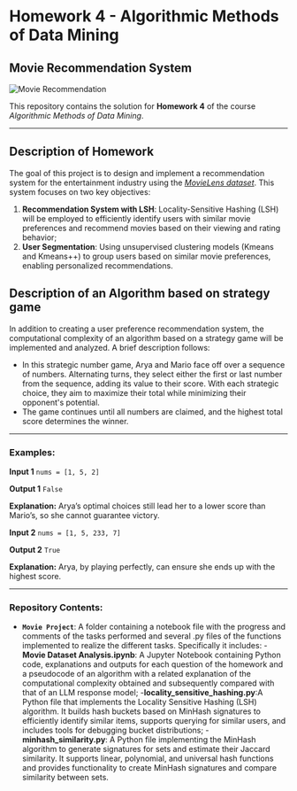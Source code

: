 # Homework 4 - Algorithmic Methods of Data Mining

## Movie Recommendation System 
![Movie Recommendation](https://miro.medium.com/v2/resize:fit:998/0*fXPXXUcwBqjtKZIH.png)

This repository contains the solution for **Homework 4** of the course *Algorithmic Methods of Data Mining*.

---

## Description of Homework
The goal of this project is to design and implement a recommendation system for the entertainment industry using the [*MovieLens dataset*](https://www.kaggle.com/datasets/grouplens/movielens-20m-dataset?select=rating.csv). This system focuses on two key objectives:  

1. **Recommendation System with LSH**: Locality-Sensitive Hashing (LSH) will be employed to efficiently identify users with similar movie preferences and recommend movies based on their viewing and rating behavior;
2. **User Segmentation**: Using unsupervised clustering models (Kmeans and Kmeans++) to group users based on similar movie preferences, enabling personalized recommendations.

## Description of an Algorithm based on strategy game
In addition to creating a user preference recommendation system, the computational complexity of an algorithm based on a strategy game will be implemented and analyzed. A brief description follows:
- In this strategic number game, Arya and Mario face off over a sequence of numbers. Alternating turns, they select either the first or last number from the sequence, adding its value to their score. With each strategic choice, they aim to maximize their total while minimizing their opponent's potential. 
- The game continues until all numbers are claimed, and the highest total score determines the winner.
  
---

### Examples:

**Input 1**
```nums = [1, 5, 2]```

**Output 1**
```False```

**Explanation:** Arya’s optimal choices still lead her to a lower score than Mario’s, so she cannot guarantee victory.

**Input 2**
```nums = [1, 5, 233, 7]```

**Output 2**
```True```

**Explanation:** Arya, by playing perfectly, can ensure she ends up with the highest score.

---

### Repository Contents:

- **`Movie Project`**: A folder containing a notebook file with the progress and comments of the tasks performed and several .py files of the functions implemented to realize the different tasks. Specifically it includes:
    -**Movie Dataset Analysis.ipynb**: A Jupyter Notebook containing Python code, explanations and outputs for each question of the homework and a pseudocode of an algorithm with a related explanation of the computational complexity obtained and subsequently compared with that of an LLM response model;
    -**locality_sensitive_hashing.py**:A Python file that implements the Locality Sensitive Hashing (LSH) algorithm. It builds hash buckets based on MinHash signatures to efficiently identify similar items, supports querying for similar users, and includes tools for debugging bucket distributions;
    -**minhash_similarity.py**: A Python file implementing the MinHash algorithm to generate signatures for sets and estimate their Jaccard similarity. It supports linear, polynomial, and universal hash functions and provides functionality to create MinHash signatures and compare similarity between sets.




